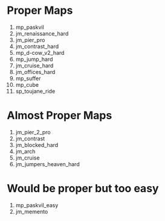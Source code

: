 # Proper Maps

1. mp_paskvil
2. jm_renaissance_hard
3. jm_pier_pro 
4. jm_contrast_hard
5. mp_d-cow_v2_hard
6. mp_jump_hard
7. jm_cruise_hard
8.  jm_offices_hard
9. mp_suffer
10. mp_cube
11. sp_toujane_ride

# Almost Proper Maps

1. jm_pier_2_pro
2. jm_contrast
3. jm_blocked_hard
4. jm_arch
5. jm_cruise
6. jm_jumpers_heaven_hard

# Would be proper but too easy

1. mp_paskvil_easy
2. jm_memento
